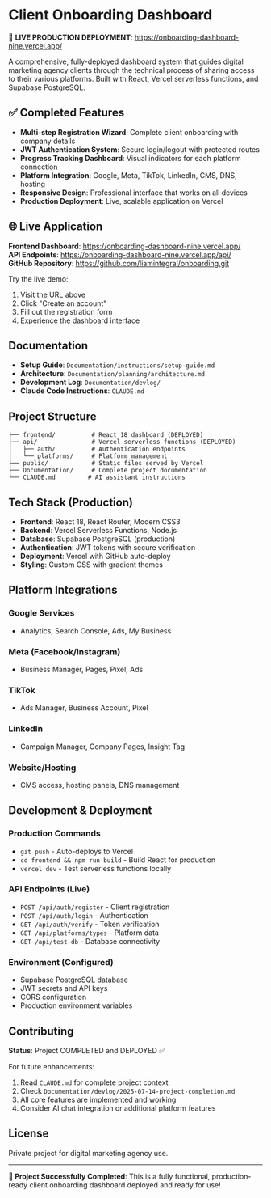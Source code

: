 # Client Onboarding Dashboard

🚀 **LIVE PRODUCTION DEPLOYMENT**: https://onboarding-dashboard-nine.vercel.app/

A comprehensive, fully-deployed dashboard system that guides digital marketing agency clients through the technical process of sharing access to their various platforms. Built with React, Vercel serverless functions, and Supabase PostgreSQL.

## ✅ Completed Features

- **Multi-step Registration Wizard**: Complete client onboarding with company details
- **JWT Authentication System**: Secure login/logout with protected routes  
- **Progress Tracking Dashboard**: Visual indicators for each platform connection
- **Platform Integration**: Google, Meta, TikTok, LinkedIn, CMS, DNS, hosting
- **Responsive Design**: Professional interface that works on all devices
- **Production Deployment**: Live, scalable application on Vercel

## 🌐 Live Application

**Frontend Dashboard**: https://onboarding-dashboard-nine.vercel.app/  
**API Endpoints**: https://onboarding-dashboard-nine.vercel.app/api/  
**GitHub Repository**: https://github.com/liamintegral/onboarding.git

Try the live demo:
1. Visit the URL above
2. Click "Create an account" 
3. Fill out the registration form
4. Experience the dashboard interface

## Documentation

- **Setup Guide**: `Documentation/instructions/setup-guide.md`
- **Architecture**: `Documentation/planning/architecture.md`  
- **Development Log**: `Documentation/devlog/`
- **Claude Code Instructions**: `CLAUDE.md`

## Project Structure

```
├── frontend/          # React 18 dashboard (DEPLOYED)
├── api/               # Vercel serverless functions (DEPLOYED)
│   ├── auth/          # Authentication endpoints
│   └── platforms/     # Platform management
├── public/            # Static files served by Vercel
├── Documentation/     # Complete project documentation
└── CLAUDE.md         # AI assistant instructions
```

## Tech Stack (Production)

- **Frontend**: React 18, React Router, Modern CSS3
- **Backend**: Vercel Serverless Functions, Node.js
- **Database**: Supabase PostgreSQL (production)
- **Authentication**: JWT tokens with secure verification
- **Deployment**: Vercel with GitHub auto-deploy
- **Styling**: Custom CSS with gradient themes

## Platform Integrations

### Google Services
- Analytics, Search Console, Ads, My Business

### Meta (Facebook/Instagram)
- Business Manager, Pages, Pixel, Ads

### TikTok
- Ads Manager, Business Account, Pixel

### LinkedIn
- Campaign Manager, Company Pages, Insight Tag

### Website/Hosting
- CMS access, hosting panels, DNS management

## Development & Deployment

### Production Commands
- `git push` - Auto-deploys to Vercel
- `cd frontend && npm run build` - Build React for production
- `vercel dev` - Test serverless functions locally

### API Endpoints (Live)
- `POST /api/auth/register` - Client registration
- `POST /api/auth/login` - Authentication 
- `GET /api/auth/verify` - Token verification
- `GET /api/platforms/types` - Platform data
- `GET /api/test-db` - Database connectivity

### Environment (Configured)
- Supabase PostgreSQL database
- JWT secrets and API keys
- CORS configuration
- Production environment variables

## Contributing

**Status**: Project COMPLETED and DEPLOYED ✅

For future enhancements:
1. Read `CLAUDE.md` for complete project context
2. Check `Documentation/devlog/2025-07-14-project-completion.md`
3. All core features are implemented and working
4. Consider AI chat integration or additional platform features

## License

Private project for digital marketing agency use.

---

**🎉 Project Successfully Completed**: This is a fully functional, production-ready client onboarding dashboard deployed and ready for use!